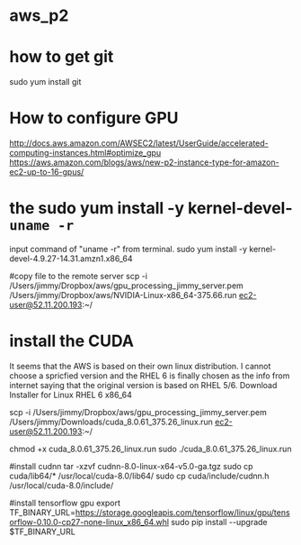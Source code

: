 # aws_p2

# how to get git
sudo yum install git

# How to configure GPU
http://docs.aws.amazon.com/AWSEC2/latest/UserGuide/accelerated-computing-instances.html#optimize_gpu
https://aws.amazon.com/blogs/aws/new-p2-instance-type-for-amazon-ec2-up-to-16-gpus/
# the sudo yum install -y kernel-devel-`uname -r`

input command of "uname -r" from terminal.
sudo yum install -y kernel-devel-4.9.27-14.31.amzn1.x86_64

#copy file to the remote server
scp -i /Users/jimmy/Dropbox/aws/gpu_processing_jimmy_server.pem /Users/jimmy/Dropbox/aws/NVIDIA-Linux-x86_64-375.66.run  ec2-user@52.11.200.193:~/

# install the CUDA
It seems that the AWS is based on their own linux distribution. I cannot choose a spricfied version and the RHEL 6 is finally chosen as the info from internet saying that the original version is based on RHEL 5/6.
Download Installer for Linux RHEL 6 x86_64

scp -i /Users/jimmy/Dropbox/aws/gpu_processing_jimmy_server.pem /Users/jimmy/Downloads/cuda_8.0.61_375.26_linux.run  ec2-user@52.11.200.193:~/


chmod +x cuda_8.0.61_375.26_linux.run
sudo ./cuda_8.0.61_375.26_linux.run


#install cudnn
tar -xzvf cudnn-8.0-linux-x64-v5.0-ga.tgz
sudo cp cuda/lib64/* /usr/local/cuda-8.0/lib64/
sudo cp cuda/include/cudnn.h /usr/local/cuda-8.0/include/
 
 
#install tensorflow gpu
export TF_BINARY_URL=https://storage.googleapis.com/tensorflow/linux/gpu/tensorflow-0.10.0-cp27-none-linux_x86_64.whl
sudo pip install --upgrade $TF_BINARY_URL
